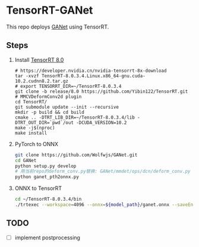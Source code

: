 # TensorRT-GANet
This repo deploys [GANet](https://github.com/Wolfwjs/GANet) using TensorRT.

## Steps
1. Install [TensorRT 8.0](https://developer.nvidia.cn/nvidia-tensorrt-8x-download)
   ```Shell
   # https://developer.nvidia.cn/nvidia-tensorrt-8x-download
   tar -xvzf TensorRT-8.0.3.4.Linux.x86_64-gnu.cuda-10.2.cudnn8.2.tar.gz
   # export TENSORRT_DIR=~/TensorRT-8.0.3.4
   git clone -b release/8.0 https://github.com/Yibin122/TensorRT.git  # MMCVDeformConv2d plugin
   cd TensorRT/
   git submodule update --init --recursive
   mkdir -p build && cd build
   cmake .. -DTRT_LIB_DIR=~/TensorRT-8.0.3.4/lib -DTRT_OUT_DIR=`pwd`/out -DCUDA_VERSION=10.2
   make -j$(nproc)
   make install
   ```
2. PyTorch to ONNX
   ```bash
   git clone https://github.com/Wolfwjs/GANet.git
   cd GANet
   python setup.py develop
   # 用当前repo的deform_conv.py替换: GANet/mmdet/ops/dcn/deform_conv.py
   python ganet_pth2onnx.py
   ```
3. ONNX to TensorRT
   ```bash
   cd ~/TensorRT-8.0.3.4/bin
   ./trtexec --workspace=4096 --onnx=${model_path}/ganet.onnx --saveEngine=${model_path}/ganet.trt8
   ```

## TODO
- [ ] implement postprocessing
